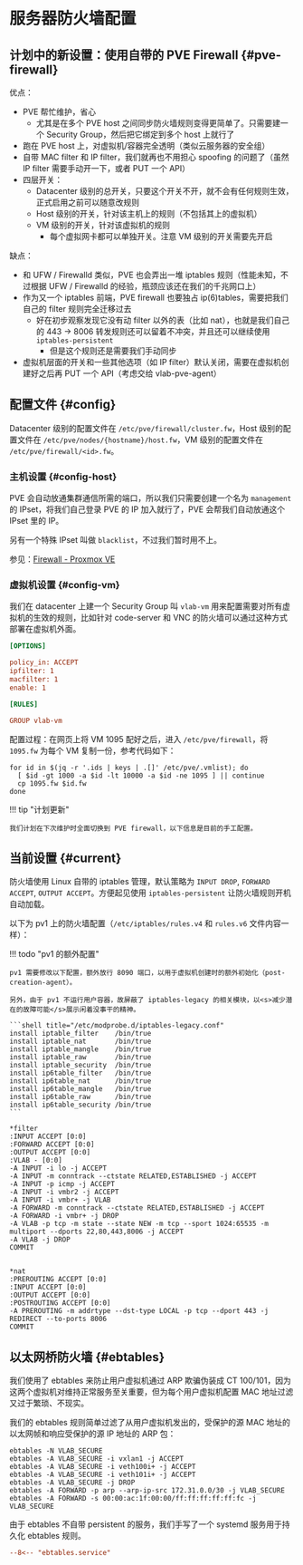 # 服务器防火墙配置

## 计划中的新设置：使用自带的 PVE Firewall {#pve-firewall}

优点：

- PVE 帮忙维护，省心
    - 尤其是在多个 PVE host 之间同步防火墙规则变得更简单了。只需要建一个 Security Group，然后把它绑定到多个 host 上就行了
- 跑在 PVE host 上，对虚拟机/容器完全透明（类似云服务器的安全组）
- 自带 MAC filter 和 IP filter，我们就再也不用担心 spoofing 的问题了（虽然 IP filter 需要手动开一下，或者 PUT 一个 API）
- 四层开关：
    - Datacenter 级别的总开关，只要这个开关不开，就不会有任何规则生效，正式启用之前可以随意改规则
    - Host 级别的开关，针对该主机上的规则（不包括其上的虚拟机）
    - VM 级别的开关，针对该虚拟机的规则
        - 每个虚拟网卡都可以单独开关。注意 VM 级别的开关需要先开启

缺点：

- 和 UFW / Firewalld 类似，PVE 也会弄出一堆 iptables 规则（性能未知，不过根据 UFW / Firewalld 的经验，瓶颈应该还在我们的千兆网口上）
- 作为又一个 iptables 前端，PVE firewall 也要独占 ip(6)tables，需要把我们自己的 filter 规则完全迁移过去
    - 好在初步观察发现它没有动 filter 以外的表（比如 nat），也就是我们自己的 443 → 8006 转发规则还可以留着不冲突，并且还可以继续使用 `iptables-persistent`
        - 但是这个规则还是需要我们手动同步
- 虚拟机层面的开关和一些其他选项（如 IP filter）默认关闭，需要在虚拟机创建好之后再 PUT 一个 API（考虑交给 vlab-pve-agent）

## 配置文件 {#config}

Datacenter 级别的配置文件在 `/etc/pve/firewall/cluster.fw`，Host 级别的配置文件在 `/etc/pve/nodes/{hostname}/host.fw`，VM 级别的配置文件在 `/etc/pve/firewall/<id>.fw`。

### 主机设置 {#config-host}

PVE 会自动放通集群通信所需的端口，所以我们只需要创建一个名为 `management` 的 IPset，将我们自己登录 PVE 的 IP 加入就行了，PVE 会帮我们自动放通这个 IPset 里的 IP。

另有一个特殊 IPset 叫做 `blacklist`，不过我们暂时用不上。

参见：[Firewall - Proxmox VE](https://pve.proxmox.com/wiki/Firewall)

### 虚拟机设置 {#config-vm}

我们在 datacenter 上建一个 Security Group 叫 `vlab-vm` 用来配置需要对所有虚拟机的生效的规则，比如针对 code-server 和 VNC 的防火墙可以通过这种方式部署在虚拟机外面。

```ini
[OPTIONS]

policy_in: ACCEPT
ipfilter: 1
macfilter: 1
enable: 1

[RULES]

GROUP vlab-vm
```

配置过程：在网页上将 VM 1095 配好之后，进入 `/etc/pve/firewall`，将 `1095.fw` 为每个 VM 复制一份，参考代码如下：

```shell
for id in $(jq -r '.ids | keys | .[]' /etc/pve/.vmlist); do
  [ $id -gt 1000 -a $id -lt 10000 -a $id -ne 1095 ] || continue
  cp 1095.fw $id.fw
done
```

!!! tip "计划更新"

    我们计划在下次维护时全面切换到 PVE firewall，以下信息是目前的手工配置。

## 当前设置 {#current}

防火墙使用 Linux 自带的 iptables 管理，默认策略为 `INPUT DROP`, `FORWARD ACCEPT`, `OUTPUT ACCEPT`。方便起见使用 `iptables-persistent` 让防火墙规则开机自动加载。

以下为 pv1 上的防火墙配置（`/etc/iptables/rules.v4` 和 `rules.v6` 文件内容一样）：

!!! todo "pv1 的额外配置"

    pv1 需要修改以下配置，额外放行 8090 端口，以用于虚拟机创建时的额外初始化（post-creation-agent）。

    另外，由于 pv1 不运行用户容器，故屏蔽了 iptables-legacy 的相关模块，以<s>减少潜在的故障可能</s>展示闲着没事干的精神。

    ```shell title="/etc/modprobe.d/iptables-legacy.conf"
    install iptable_filter    /bin/true
    install iptable_nat       /bin/true
    install iptable_mangle    /bin/true
    install iptable_raw       /bin/true
    install iptable_security  /bin/true
    install ip6table_filter   /bin/true
    install ip6table_nat      /bin/true
    install ip6table_mangle   /bin/true
    install ip6table_raw      /bin/true
    install ip6table_security /bin/true
    ```

```shell
*filter
:INPUT ACCEPT [0:0]
:FORWARD ACCEPT [0:0]
:OUTPUT ACCEPT [0:0]
:VLAB - [0:0]
-A INPUT -i lo -j ACCEPT
-A INPUT -m conntrack --ctstate RELATED,ESTABLISHED -j ACCEPT
-A INPUT -p icmp -j ACCEPT
-A INPUT -i vmbr2 -j ACCEPT
-A INPUT -i vmbr+ -j VLAB
-A FORWARD -m conntrack --ctstate RELATED,ESTABLISHED -j ACCEPT
-A FORWARD -i vmbr+ -j DROP
-A VLAB -p tcp -m state --state NEW -m tcp --sport 1024:65535 -m multiport --dports 22,80,443,8006 -j ACCEPT
-A VLAB -j DROP
COMMIT


*nat
:PREROUTING ACCEPT [0:0]
:INPUT ACCEPT [0:0]
:OUTPUT ACCEPT [0:0]
:POSTROUTING ACCEPT [0:0]
-A PREROUTING -m addrtype --dst-type LOCAL -p tcp --dport 443 -j REDIRECT --to-ports 8006
COMMIT
```

## 以太网桥防火墙 {#ebtables}

我们使用了 ebtables 来防止用户虚拟机通过 ARP 欺骗伪装成 CT 100/101，因为这两个虚拟机对维持正常服务至关重要，但为每个用户虚拟机配置 MAC 地址过滤又过于繁琐、不现实。

我们的 ebtables 规则简单过滤了从用户虚拟机发出的，受保护的源 MAC 地址的以太网帧和响应受保护的源 IP 地址的 ARP 包：

```shell
ebtables -N VLAB_SECURE
ebtables -A VLAB_SECURE -i vxlan1 -j ACCEPT
ebtables -A VLAB_SECURE -i veth100i+ -j ACCEPT
ebtables -A VLAB_SECURE -i veth101i+ -j ACCEPT
ebtables -A VLAB_SECURE -j DROP
ebtables -A FORWARD -p arp --arp-ip-src 172.31.0.0/30 -j VLAB_SECURE
ebtables -A FORWARD -s 00:00:ac:1f:00:00/ff:ff:ff:ff:ff:fc -j VLAB_SECURE
```

由于 ebtables 不自带 persistent 的服务，我们手写了一个 systemd 服务用于持久化 ebtables 规则。

```ini
--8<-- "ebtables.service"
```
